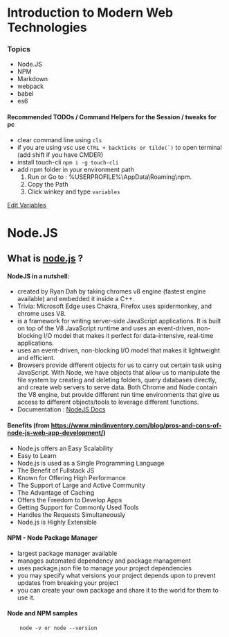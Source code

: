 # Introduction to Modern Web Technologies

### Topics
- Node.JS
- NPM
- Markdown
- webpack
- babel
- es6


#### Recommended TODOs / Command Helpers for the Session / tweaks for pc
* clear command line using ``` cls ```
* if you are using vsc use ``` CTRL + backticks or tilde(`) ``` to open terminal (add shift if you have CMDER)
* install touch-cli ``` npm i -g touch-cli ```
* add npm folder in your environment path 
    1. Run or Go to : %USERPROFILE%\AppData\Roaming\npm.
    2. Copy the Path
    3. Click winkey and type `variables`

[Edit Variables](capture_editvariables.jpg)


# Node.JS

## What is [node.js](https://nodejs.org/en/) ?


#### NodeJS in a nutshell: 
* created by Ryan Dah by taking chromes v8 engine (fastest engine available) and embedded it inside a C++.
* Trivia: Microsoft Edge uses Chakra, Firefox uses spidermonkey, and chrome uses V8.
* is a framework for writing server-side JavaScript applications. It is built on top of the V8 JavaScript runtime and uses an event-driven, non-blocking I/O model that makes it perfect for data-intensive, real-time applications.
* uses an event-driven, non-blocking I/O model that makes it lightweight and efficient.
* Browsers provide different objects for us to carry out certain task using JavaScript. With Node, we have objects that allow us to manipulate the file system by creating and deleting folders, query databases directly, and create web servers to serve data. Both Chrome and Node contain the V8 engine, but provide different run time environments that give us access to different objects/tools to leverage different functions.
* Documentation : [NodeJS Docs](https://nodejs.org/en/docs/)

#### Benefits (from https://www.mindinventory.com/blog/pros-and-cons-of-node-js-web-app-development/)
* Node.js offers an Easy Scalability
* Easy to Learn
* Node.js is used as a Single Programming Language
* The Benefit of Fullstack JS
* Known for Offering High Performance
* The Support of Large and Active Community
* The Advantage of Caching
* Offers the Freedom to Develop Apps
* Getting Support for Commonly Used Tools
* Handles the Requests Simultaneously
* Node.js is Highly Extensible

#### NPM  - Node Package Manager
* largest package manager available
* manages automated dependency and package management
* uses package.json file to manage your  project dependencies
* you may specify what versions your project depends upon to prevent updates from breaking your project
* you can create your own package and share it to the world for them to use it.

#### Node and NPM samples

```node
    node -v or node --version
```

